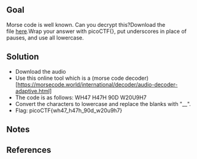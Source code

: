 ## Goal
Morse code is well known. Can you decrypt this?Download the file [here](https://artifacts.picoctf.net/c/79/morse_chal.wav).Wrap your answer with picoCTF{}, put underscores in place of pauses, and use all lowercase.
## Solution

+ Download the audio
+ Use this online tool which is a (morse code decoder)[https://morsecode.world/international/decoder/audio-decoder-adaptive.html]
+ The code is as follows: WH47 H47H 90D W20U9H7
+ Convert the characters to lowercase and replace the blanks with "__".
+ Flag: picoCTF{wh47_h47h_90d_w20u9h7}

## Notes

## References